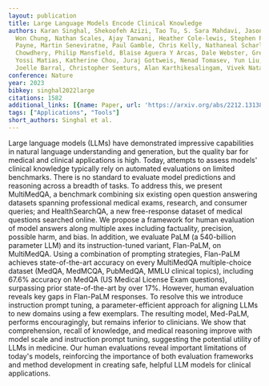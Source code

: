 ```yaml
---
layout: publication
title: Large Language Models Encode Clinical Knowledge
authors: Karan Singhal, Shekoofeh Azizi, Tao Tu, S. Sara Mahdavi, Jason Wei, Hyung
  Won Chung, Nathan Scales, Ajay Tanwani, Heather Cole-lewis, Stephen Pfohl, Perry
  Payne, Martin Seneviratne, Paul Gamble, Chris Kelly, Nathaneal Scharli, Aakanksha
  Chowdhery, Philip Mansfield, Blaise Aguera Y Arcas, Dale Webster, Greg S. Corrado,
  Yossi Matias, Katherine Chou, Juraj Gottweis, Nenad Tomasev, Yun Liu, Alvin Rajkomar,
  Joelle Barral, Christopher Semturs, Alan Karthikesalingam, Vivek Natarajan
conference: Nature
year: 2023
bibkey: singhal2022large
citations: 1582
additional_links: [{name: Paper, url: 'https://arxiv.org/abs/2212.13138'}]
tags: ["Applications", "Tools"]
short_authors: Singhal et al.
---
```

Large language models (LLMs) have demonstrated impressive capabilities in
natural language understanding and generation, but the quality bar for medical
and clinical applications is high. Today, attempts to assess models' clinical
knowledge typically rely on automated evaluations on limited benchmarks. There
is no standard to evaluate model predictions and reasoning across a breadth of
tasks. To address this, we present MultiMedQA, a benchmark combining six
existing open question answering datasets spanning professional medical exams,
research, and consumer queries; and HealthSearchQA, a new free-response dataset
of medical questions searched online. We propose a framework for human
evaluation of model answers along multiple axes including factuality,
precision, possible harm, and bias. In addition, we evaluate PaLM (a
540-billion parameter LLM) and its instruction-tuned variant, Flan-PaLM, on
MultiMedQA. Using a combination of prompting strategies, Flan-PaLM achieves
state-of-the-art accuracy on every MultiMedQA multiple-choice dataset (MedQA,
MedMCQA, PubMedQA, MMLU clinical topics), including 67.6% accuracy on MedQA (US
Medical License Exam questions), surpassing prior state-of-the-art by over 17%.
However, human evaluation reveals key gaps in Flan-PaLM responses. To resolve
this we introduce instruction prompt tuning, a parameter-efficient approach for
aligning LLMs to new domains using a few exemplars. The resulting model,
Med-PaLM, performs encouragingly, but remains inferior to clinicians. We show
that comprehension, recall of knowledge, and medical reasoning improve with
model scale and instruction prompt tuning, suggesting the potential utility of
LLMs in medicine. Our human evaluations reveal important limitations of today's
models, reinforcing the importance of both evaluation frameworks and method
development in creating safe, helpful LLM models for clinical applications.